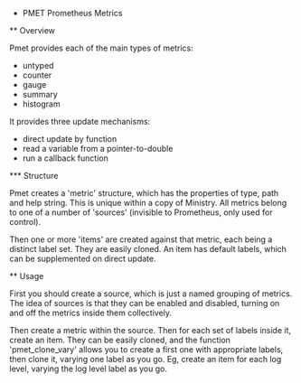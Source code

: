 * PMET Prometheus Metrics

** Overview

Pmet provides each of the main types of metrics:
 - untyped
 - counter
 - gauge
 - summary
 - histogram

 It provides three update mechanisms:
  - direct update by function
  - read a variable from a pointer-to-double
  - run a callback function

*** Structure

Pmet creates a 'metric' structure, which has the properties of type, path and help string.  This is unique within a copy of Ministry.  All metrics belong to one of a number of 'sources' (invisible to Prometheus, only used for control).

Then one or more 'items' are created against that metric, each being a distinct label set.  They are easily cloned.  An item has default labels, which can be supplemented on direct update.

** Usage

First you should create a source, which is just a named grouping of metrics.  The idea of sources is that they can be enabled and
disabled, turning on and off the metrics inside them collectively.

Then create a metric within the source.  Then for each set of labels inside it, create an item.  They can be easily cloned, and the function 'pmet_clone_vary' allows you to create a first one with appropriate labels, then clone it, varying one label as you go.
Eg, create an item for each log level, varying the log level label as you go.
